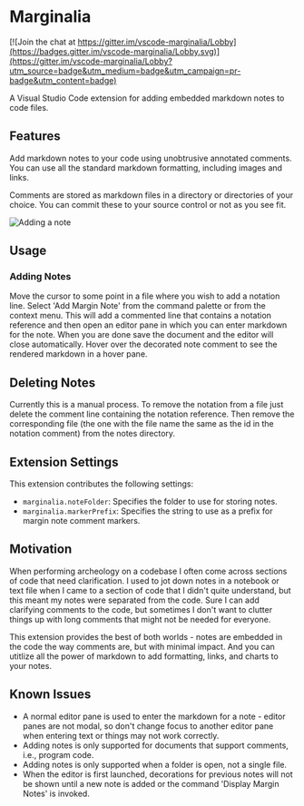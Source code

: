 # Marginalia

[![Join the chat at https://gitter.im/vscode-marginalia/Lobby](https://badges.gitter.im/vscode-marginalia/Lobby.svg)](https://gitter.im/vscode-marginalia/Lobby?utm_source=badge&utm_medium=badge&utm_campaign=pr-badge&utm_content=badge)

A Visual Studio Code extension for adding embedded markdown notes to code files.

## Features

Add markdown notes to your code using unobtrusive annotated comments. You can use all the standard markdown formatting, including images and links. 

Comments are stored as markdown files in a directory or directories of your choice. You can
commit these to your source control or not as you see fit.

![Adding a note](https://i.imgur.com/5KGWEIs.gif)

## Usage

### Adding Notes

Move the cursor to some point in a file where you wish to add a notation line. Select 
'Add Margin Note' from the command palette or from the context menu. This will add a commented 
line that contains a notation reference and then open an editor
pane in which you can enter markdown for the note. When you are done save the document and the
editor will close automatically. Hover over the decorated note comment to see the rendered
markdown in a hover pane.

## Deleting Notes

Currently this is a manual process. To remove the notation from a file just delete the comment
line containing the notation reference. Then remove the corresponding file (the one with
the file name the same as the id in the notation comment) from the notes directory.

## Extension Settings

This extension contributes the following settings:

* `marginalia.noteFolder`: Specifies the folder to use for storing notes.
* `marginalia.markerPrefix`: Specifies the string to use as a prefix for margin note comment markers.

## Motivation

When performing archeology on a codebase I often come across sections of code that need clarification. I used to jot down notes in a notebook or text file when I came to a section of code that I didn't quite understand, but this meant my notes were separated from the code. Sure I can add clarifying comments to the code, but sometimes I don't want to clutter things up with long comments that might not be needed for everyone.

This extension provides the best of both worlds - notes are embedded in the code the way comments are, but with minimal impact. And you can utitlize all the power of markdown to add formatting, links, and charts to your notes.  

## Known Issues

* A normal editor pane is used to enter the markdown for a note - editor panes are not modal, so 
don't change focus to another editor pane when entering text or things may not work correctly.
* Adding notes is only supported for documents that support comments, i.e., program code.
* Adding notes is only supported when a folder is open, not a single file.
* When the editor is first launched, decorations for previous notes will not be shown until a new note is added or the command 'Display Margin Notes' is invoked.
